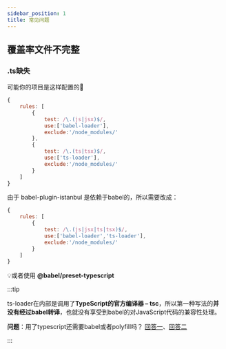 ```yaml
---
sidebar_position: 1
title: 常见问题
---
```


## 覆盖率文件不完整

### .ts缺失

可能你的项目是这样配置的🤔

```js
{
    rules: [
        {
            test: /\.(js|jsx)$/,
            use:['babel-loader'],
            exclude:'/node_modules/'
        },
        {
            test: /\.(ts|tsx)$/,
            use:['ts-loader'],
            exclude:'/node_modules/'
        }
    ]
}
```

由于 babel-plugin-istanbul 是依赖于babel的，所以需要改成：

```js
{
    rules: [
        {
            test: /\.(js|jsx|ts|tsx)$/,
            use:['babel-loader','ts-loader'],
            exclude:'/node_modules/'
        }
    ]
}
```

💡或者使用 **@babel/preset-typescript**

:::tip

ts-loader在内部是调用了**TypeScript的官方编译器 – tsc**，所以第一种写法的**并没有经过babel转译**，也就没有享受到babel的对JavaScript代码的兼容性处理。

**问题**：用了typescript还需要babel或者polyfill吗？ [回答一](https://www.zhihu.com/question/322722786)、[回答二](https://segmentfault.com/a/1190000010106158)

:::


